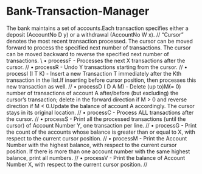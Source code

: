 # Bank-Transaction-Manager
The bank maintains a set of accounts.Each transaction specifies either a deposit (AccountNo D y) or a withdrawal (AccountNo W x). //
“Cursor” denotes the most recent transaction processed. The cursor can be moved forward to process the specified next number of transactions. The cursor can be moved backward to reverse the specified next number of transactions. \\
• processF - Processes the next X transactions after the cursor. //
• processR - Undo Y transactions starting from the cursor. //
• processI (I T K) - Insert a new Transaction T immediately after the Kth transaction in the list.If inserting before cursor position, then processes this new transaction as well. //
• processD ( D A M) - Delete (up to)M(̸= 0) number of transactions of account A after/before (but excluding) the cursor’s transaction; delete in the forward direction if M > 0 and reverse direction if M < 0.Update the balance of account A accordingly. The cursor stays in its original location. //
• processC - Process ALL transactions after the cursor. //
• processS - Print all the processed transactions (until the cursor) of Account Number Y, one transaction per line.  //
• processG - Print the count of the accounts whose balance is greater than or equal to X, with respect to the current cursor position. //
• processM - Print the Account Number with the highest balance, with respect to the current cursor position. If there is more than one account number with the same highest balance, print all numbers. //
• processV - Print the balance of Account Number X, with respect to the current cursor position. //
